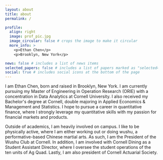 ```yaml
---
layout: about
title: about
permalink: /

profile:
  align: right
  image: prof_pic.jpg
  image_circular: false # crops the image to make it circular
  more_info: >
    <p>Ethan Chen</p>
    <p>Brooklyn, New York</p>

news: false # includes a list of news items
selected_papers: false # includes a list of papers marked as "selected={true}"
social: true # includes social icons at the bottom of the page
---
```


I am Ethan Chen, born and raised in Brooklyn, New York. I am currently pursuing my Master of Engineering in Operation Research (ORIE) with a concentration in Data Analytics at Cornell University. I also received my Bachelor's degree at Cornell, double majoring in Applied Economics & Management and Statistics. I hope to pursue a career in quantitative finance, where I strongly leverage my quantitative skills with my passion for financial markets and products.

Outside of academics, I am heavily involved on campus. I like to be physically active, where I am either working out or doing wushu, a performative-based Chinese martial arts. As such, I am the President of the Wushu Club at Cornell. In addition, I am involved with Cornell Dining as a Student Assistant Director, where I oversee the student operations of the ten units of Ag Quad. Lastly, I am also president of Cornell Actuarial Society.
